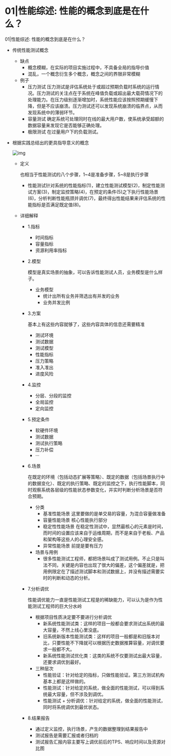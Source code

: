 # 01|性能综述: 性能的概念到底是在什么？

01|性能综述: 性能的概念到底是在什么？

- 传统性能测试概念

  - 缺点
    - 概念模糊，在实际的项目实施过程中，不具备全局的指导价值
    - 混乱，一个概念衍生多个概念，概念之间的界限非常模糊
  - 例子
    - 压力测试
      压力测试是评估系统处于或超过预期负载时系统的运行情况。压力测试的关注点在于系统在峰值负载或超出最大载荷情况下的处理能力。在压力级别逐渐增加时，系统性能应该按照预期缓慢下降，但是不应该崩溃。压力测试还可以发现系统崩溃的临界点，从而发现系统中的薄弱环节。
    - 容量测试
      确定系统可处理同时在线的最大用户数，使系统承受超额的数据容量来发现它是否能够正确处理。
    - 极限测试
      在过量用户下的负载测试。​​​

- 根据实践总结出的更具指导意义的概念

  ![img](https://img.mubu.com/document_image/89bcc86b-45c6-4f32-b1d7-d53551f6f9b6-5320625.jpg)

  - 定义

    也相当于性能测试的八个步骤，1~4是准备步骤，5~8是执行步骤

    - 性能测试针对系统的性能指标(1)，建立性能测试模型(2)，制定性能测试方案(3)，制定监控策略(4)，在预定的条件(5)之下执行性能场景(6)，分析判断性能瓶颈并调优(7)，最终得出性能结果来评估系统的性能指标是否满足既定值(8)。

  - 详细解释

    - 1.指标

      - 时间指标
      - 容量指标
      - 资源利用率指标

    - 2.模型

      模型是真实场景的抽象，可以告诉性能测试人员，业务模型是什么样子。

      - 业务模型
        - 统计出所有业务并筛选出有并发的业务
        - 业务并发比例

    - 3.方案

      基本上有这些内容就够了，这些内容具体的信息还需要精准

      - 测试环境
      - 测试数据
      - 测试模型
      - 性能指标
      - 压力策略
      - 准入准出
      - 进度风险

    - 4.监控

      - 分层、分段的监控
      - 全局监控
      - 定向监控

    - 5.预定条件

      - 软硬件环境
      - 测试数据
      - 测试执行策略
      - 压力补偿
      - ···

    - 6.场景

      在既定的环境（包括动态扩展等策略）、既定的数据（包括场景执行中的数据变化）、既定的执行策略、既定的监控之下，执行性能脚本，同时观察系统各层级的性能状态参数变化，并实时判断分析场景是否符合预期。

      - 分类
        - 基准性能场景
          这里要做的是单交易的容量，为混合容量做准备
        - 容量性能场景
          核心性能执行部分
        - 稳定性性能场景
          在稳定性测试中，显然最核心的元素是时间，而时间的设置应该来自于运维周期，而不是来自于老板、产品和架构等这些人的心理安全感。
        - 异常性能场景
          前提是要有压力
      - 场景与用例
        - 很多性能测试工程师，都把场景叫成了测试用例。不止只是叫法不同，关键是内容也出现了很大的偏差，这个偏差就是，把用例限定在了描述测试脚本和测试数据上，并没有描述需要实时的判断和动态的分析。

    - 7.分析调优

      性能调优能力一直是性能测试工程是的稀缺能力，可以认为是作为性能测试工程师的巨大分水岭

      - 根据项目性质决定要不要进行分析调优
        - 新系统性能测试类：这样的项目一般都会要求测试出系统的最大容量，不然上线心里没底。
        - 旧系统新版本性能测试类：这样的项目一般都是和旧版本对比，只要性能不下降就可以根据历史数据推算容量，对调优要求一般都不大。
        - 新系统性能测试优化类：这类的系统不仅要测试出最大容量，还要求调优到最好。
      - 三种层次
        - 性能验证：针对给定的指标，只做性能验证。第三方测试机构基本上都是这样做的。
        - 性能测试：针对给定的系统，做全面的性能测试，可以得到系统最大容量，但不涉及到调优。
        - 性能测试 + 分析调优：针对给定的系统，做全面的性能测试，同时将系统调优到最优状态。

    - 8.结果报告

      - 通过定义监控，执行场景，产生的数据整理到结果报告中
      - 测试报告是需要汇报或者归档的
      - 测试报告汇报内容主要写上调优前后的TPS、响应时间以及资源对比图
